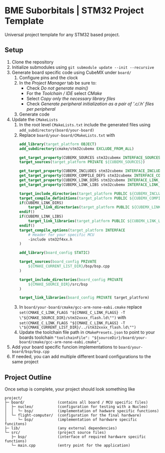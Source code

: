 # BME Suborbitals | STM32 Project Template
Universal project template for any STM32 based project.

## Setup
1. Clone the repository
2. Initialize submodules using `git submodule update --init --recursive`
3. Generate board specific code using CubeMX under `board/`
   1. Configure pins and the clock
   2. In the *Project Manager* tab be sure to:
      - Check *Do not generate main()*
      - For the *Toolchain / IDE* select *CMake*
      - Select *Copy only the necessary library files*
      - Check *Generate peripheral initialization as a pair of '.c/.h' files per peripheral*
	3. Generate code
4. Update the `CMakeLists`
   1. In the root level `CMakeLists.txt` include the generated files using `add_subdirectory(board/your-board)`
   2. Replace `board/your-board/CMakeLists.txt` with
		```cmake
		add_library(target_platform OBJECT)
		add_subdirectory(cmake/stm32cubemx EXCLUDE_FROM_ALL)

		get_target_property(CUBEMX_SOURCES stm32cubemx INTERFACE_SOURCES)
		target_sources(target_platform PRIVATE ${CUBEMX_SOURCES})

		get_target_property(CUBEMX_INCLUDES stm32cubemx INTERFACE_INCLUDE_DIRECTORIES)
		get_target_property(CUBEMX_COMPILE_DEFS stm32cubemx INTERFACE_COMPILE_DEFINITIONS)
		get_target_property(CUBEMX_LINK_DIRS stm32cubemx INTERFACE_LINK_DIRECTORIES)
		get_target_property(CUBEMX_LINK_LIBS stm32cubemx INTERFACE_LINK_LIBRARIES)

		target_include_directories(target_platform PUBLIC ${CUBEMX_INCLUDES})
		target_compile_definitions(target_platform PUBLIC ${CUBEMX_COMPILE_DEFS})
		if(CUBEMX_LINK_DIRS)
			target_link_directories(target_platform PUBLIC ${CUBEMX_LINK_DIRS})
		endif()
		if(CUBEMX_LINK_LIBS)
			target_link_libraries(target_platform PUBLIC ${CUBEMX_LINK_LIBS})
		endif()
		target_compile_options(target_platform INTERFACE
			# Header for your specific MCU
			-include stm32f4xx.h 
		)

		add_library(board_config STATIC)

		target_sources(board_config PRIVATE 
			${CMAKE_CURRENT_LIST_DIR}/bsp/bsp.cpp
		)

		target_include_directories(board_config PRIVATE
			${CMAKE_SOURCE_DIR}/src/bsp
		)

		target_link_libraries(board_config PRIVATE target_platform)
		```
	3. In `board/your-board/cmake/gcc-arm-none-eabi.cmake` replace `set(CMAKE_C_LINK_FLAGS "${CMAKE_C_LINK_FLAGS} -T \"${CMAKE_SOURCE_DIR}/stm32xxxx_flash.ld\"")` with `set(CMAKE_C_LINK_FLAGS "${CMAKE_C_LINK_FLAGS} -T \"${CMAKE_CURRENT_LIST_DIR}/../stm32xxxx_flash.ld\"")`
	4. Update the toolchain file path in `CMakePresets.json` to point to your boards toolchain `"toolchainFile": "${sourceDir}/board/your-board/cmake/gcc-arm-none-eabi.cmake",`
5. Add your board specific funcion implementations to `board/your-board/bsp/bsp.cpp`
6. If needed, you can add multiple different board configurations to the same project

## Project Outline
Once setup is complete, your project should look something like 
```
project/
├─ board/               (contains all board / MCU specific files)
│  ├─ nucleo/           (configuration for testing with a Nucleo)
│  │  └─ bsp/           (implementation of hadware specific functions)
│  └─ flight-computer/  (configuration for the final hardware)
│     └─ bsp/           (implementation of hardware specific funcitons)
├─ lib/                 (any external dependencies)
└─ src/                 (project source files)
   ├─ bsp/              (interface of required hardware specific functions)
   └─ main.cpp          (entry point for the application)
```
